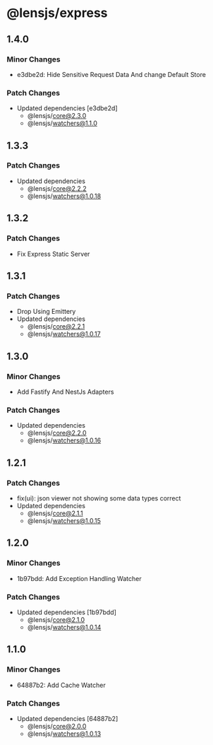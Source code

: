 # @lensjs/express

## 1.4.0

### Minor Changes

- e3dbe2d: Hide Sensitive Request Data And change Default Store

### Patch Changes

- Updated dependencies [e3dbe2d]
  - @lensjs/core@2.3.0
  - @lensjs/watchers@1.1.0

## 1.3.3

### Patch Changes

- Updated dependencies
  - @lensjs/core@2.2.2
  - @lensjs/watchers@1.0.18

## 1.3.2

### Patch Changes

- Fix Express Static Server

## 1.3.1

### Patch Changes

- Drop Using Emittery
- Updated dependencies
  - @lensjs/core@2.2.1
  - @lensjs/watchers@1.0.17

## 1.3.0

### Minor Changes

- Add Fastify And NestJs Adapters

### Patch Changes

- Updated dependencies
  - @lensjs/core@2.2.0
  - @lensjs/watchers@1.0.16

## 1.2.1

### Patch Changes

- fix(ui): json viewer not showing some data types correct
- Updated dependencies
  - @lensjs/core@2.1.1
  - @lensjs/watchers@1.0.15

## 1.2.0

### Minor Changes

- 1b97bdd: Add Exception Handling Watcher

### Patch Changes

- Updated dependencies [1b97bdd]
  - @lensjs/core@2.1.0
  - @lensjs/watchers@1.0.14

## 1.1.0

### Minor Changes

- 64887b2: Add Cache Watcher

### Patch Changes

- Updated dependencies [64887b2]
  - @lensjs/core@2.0.0
  - @lensjs/watchers@1.0.13
